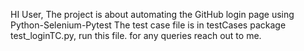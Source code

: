 HI User,
The project is about automating the GitHub login page using Python-Selenium-Pytest
The test case file is in testCases package test_loginTC.py, run this file.
for any queries reach out to me.

